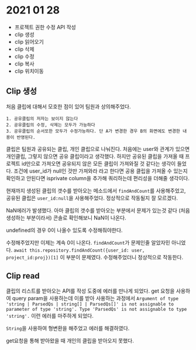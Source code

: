 # 2021 01 28
* 프로젝트 권한 수정 API 작성
* clip 생성 
* clip 읽어오기
* clip 삭제
* clip 수정
* clip 복사
* clip 위치이동

## Clip 생성

처음 클립에 대해서 모호한 점이 있어 팀원과 상의해주었다. 
```
1. 공유클립의 저자는 보이지 않는다
2. 공유클립의 수정, 삭제는 모두가 가능하다
3. 공유클립의 순서또한 모두가 수정가능하다. 단 A가 변경한 경우 B의 화면에도 변경한 내용이 반영된다. 
```

클립은 팀원과 공유되는 클립, 개인 클립으로 나눠진다. 처음에는 user와 관계가 있으면 개인클립, 그렇지 않으면 공유 클립이라고 생각했다. 하지만 공유된 클립을 가져올 때 프로젝트 id만으로 가져오면 공유되지 않은 모든 클립이 가져와질 것 같다는 생각이 들었다. 조건에 user_id가 null인 것만 가져와라 라고 한다면 공용 클립을 가져올 수 있는지 확인하고 안된다면 isprivate column을 추가해 쿼리하는데 편리성을 더해줄 생각이다.

현재까지 생성된 클립의 갯수를 받아오는 메소드에서 `findAndCount`를 사용해주었고, 공유된 클립은 `user_id:null`을 사용해주었다. 정상적으로 작동될지 잘 모르겠다.

NaN에러가 발생했다. 아마 클립의 갯수를 받아오는 부분에서 문제가 있는것 같다 (처음 생성하는 부분이라서) 콘솔로 확인해보니 NaN이 나온다.

undefined의 경우 0이 나올수 있도록 수정해줘야한다. 

수정해주었지만 이제는 계속 0이 나온다. `findAndCount`가 문제인줄 알았자민 아니었다.
`await this.repository.findAndCount({user_id: user, project_id:proj})[1]` 이 부분이 문제였다. 
수정해주었더니 정상적으로 작동한다.

## Clip read

클립의 리스트를 받아오는 API를 작성 도중에 에러를 만나게 되었다. get 요청을 사용하여 query param을 사용하는데 이를 받아 사용하는 과정에서 
`Argument of type 'string | ParsedQs | string[] | ParsedQs[]' is not assignable to parameter of type 'string'.
  Type 'ParsedQs' is not assignable to type 'string'.` 이런 에러를 마주하게 되었다.

`String`을 사용하여 형변환을 해주었고 에러를 해결하였다. 

get요청을 통해 받아왔을 때 개인의 클립을 받아오지 못했다. 